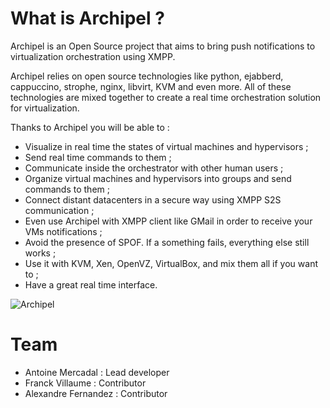 # What is Archipel ?

Archipel is an Open Source project that aims to bring push notifications to virtualization orchestration using XMPP. 

Archipel relies on open source technologies like python, ejabberd, cappuccino, strophe, nginx, libvirt, KVM and even more. All of these  technologies are mixed together to create a real time orchestration solution for virtualization.

Thanks to Archipel you will be able to :

* Visualize in real time the states of virtual machines and hypervisors ;
* Send real time commands to them ;
* Communicate inside the orchestrator with other human users ;
* Organize virtual machines and hypervisors into groups and send commands to them ;
* Connect distant datacenters in a secure way using XMPP S2S communication ;
* Even use Archipel with XMPP client like GMail in order to receive your VMs notifications ;
* Avoid the presence of SPOF. If a something fails, everything else still works ;
* Use it with KVM, Xen, OpenVZ, VirtualBox, and mix them all if you want to ;
* Have a great real time interface.

![Archipel](http://antoinemercadal.fr/archipelblog/wp-content/uploads/manual/archipel_pres.png)


# Team

* Antoine Mercadal : Lead developer
* Franck Villaume : Contributor
* Alexandre Fernandez : Contributor